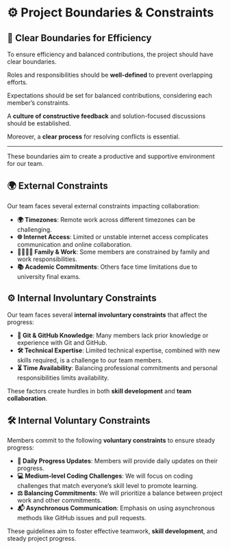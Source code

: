 # ⚙️ **Project Boundaries & Constraints**

## 🚧 **Clear Boundaries for Efficiency**

To ensure efficiency and balanced contributions, the project should have clear boundaries.

Roles and responsibilities should be **well-defined** to prevent overlapping efforts.

Expectations should be set for balanced contributions,
considering each member’s constraints.

A **culture of constructive feedback** and solution-focused discussions should
be established.

Moreover, a **clear process** for resolving conflicts is essential.

------------------------------

These boundaries aim to create a productive and supportive environment for our team.

## 🌍 **External Constraints**

Our team faces several external constraints impacting collaboration:

- **🌍 Timezones**: Remote work across different timezones can be challenging.  
- **🌐 Internet Access**: Limited or unstable internet access complicates
communication and online collaboration.  
- **👨‍👩‍👧‍👦 Family & Work**: Some members are constrained by family and work
responsibilities.  
- **📚 Academic Commitments**: Others face time limitations due to university
final exams.

## ⚙️ **Internal Involuntary Constraints**

Our team faces several **internal involuntary constraints** that affect the progress:

- **📂 Git & GitHub Knowledge**: Many members lack prior knowledge or experience
with Git and GitHub.  
- **🛠️ Technical Expertise**: Limited technical expertise, combined with new
skills required, is a challenge to our team members.  
- **⏳ Time Availability**: Balancing professional commitments and personal
responsibilities limits availability.  

These factors create hurdles in both **skill development** and **team collaboration**.

## 🛠️ **Internal Voluntary Constraints**

Members commit to the following **voluntary constraints** to ensure steady progress:

- **📝 Daily Progress Updates**:
Members will provide daily updates on their
progress.  
- **💻 Medium-level Coding Challenges**:
 We will focus on coding challenges that
 match everyone’s skill level to promote learning.  
- **⚖️ Balancing Commitments**:
 We will prioritize a balance between project work
and other commitments.  
- **📬 Asynchronous Communication**:
Emphasis on using asynchronous methods
like GitHub issues and pull requests.

These guidelines aim to foster effective teamwork, **skill development**, and
steady project progress.
